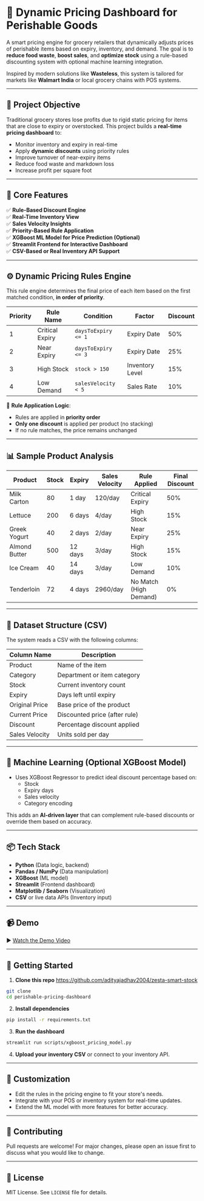 # 🛒 Dynamic Pricing Dashboard for Perishable Goods

A smart pricing engine for grocery retailers that dynamically adjusts prices of perishable items based on expiry, inventory, and demand. The goal is to **reduce food waste**, **boost sales**, and **optimize stock** using a rule-based discounting system with optional machine learning integration.

Inspired by modern solutions like **Wasteless**, this system is tailored for markets like **Walmart India** or local grocery chains with POS systems.

---

## 📌 Project Objective

Traditional grocery stores lose profits due to rigid static pricing for items that are close to expiry or overstocked. This project builds a **real-time pricing dashboard** to:

- Monitor inventory and expiry in real-time
- Apply **dynamic discounts** using priority rules
- Improve turnover of near-expiry items
- Reduce food waste and markdown loss
- Increase profit per square foot

---

## 🧠 Core Features

✅ **Rule-Based Discount Engine**  
✅ **Real-Time Inventory View**  
✅ **Sales Velocity Insights**  
✅ **Priority-Based Rule Application**  
✅ **XGBoost ML Model for Price Prediction (Optional)**  
✅ **Streamlit Frontend for Interactive Dashboard**  
✅ **CSV-Based or Real Inventory API Support**

---

## ⚙️ Dynamic Pricing Rules Engine

This rule engine determines the final price of each item based on the first matched condition, **in order of priority**.

| Priority | Rule Name        | Condition                | Factor             | Discount |
|----------|------------------|--------------------------|---------------------|----------|
| 1        | Critical Expiry   | `daysToExpiry <= 1`      | Expiry Date         | 50%      |
| 2        | Near Expiry       | `daysToExpiry <= 3`      | Expiry Date         | 25%      |
| 3        | High Stock        | `stock > 150`            | Inventory Level     | 15%      |
| 4        | Low Demand        | `salesVelocity < 5`      | Sales Rate          | 10%      |

📌 **Rule Application Logic**:

- Rules are applied in **priority order**
- **Only one discount** is applied per product (no stacking)
- If no rule matches, the price remains unchanged

---

## 📊 Sample Product Analysis

| Product         | Stock | Expiry | Sales Velocity | Rule Applied      | Final Discount |
|-----------------|--------|--------|----------------|-------------------|----------------|
| Milk Carton     | 80     | 1 day  | 120/day        | Critical Expiry    | 50%            |
| Lettuce         | 200    | 6 days | 4/day          | High Stock         | 15%            |
| Greek Yogurt    | 40     | 2 days | 2/day          | Near Expiry        | 25%            |
| Almond Butter   | 500    | 12 days| 3/day          | High Stock         | 15%            |
| Ice Cream       | 40     | 14 days| 3/day          | Low Demand         | 10%            |
| Tenderloin      | 72     | 4 days | 2960/day       | No Match (High Demand) | 0%         |

---

## 🧮 Dataset Structure (CSV)

The system reads a CSV with the following columns:

| Column Name      | Description                          |
|------------------|--------------------------------------|
| Product          | Name of the item                     |
| Category         | Department or item category          |
| Stock            | Current inventory count              |
| Expiry           | Days left until expiry               |
| Original Price   | Base price of the product            |
| Current Price    | Discounted price (after rule)        |
| Discount         | Percentage discount applied          |
| Sales Velocity   | Units sold per day                   |

---

## 🤖 Machine Learning (Optional XGBoost Model)

- Uses XGBoost Regressor to predict ideal discount percentage based on:
  - Stock
  - Expiry days
  - Sales velocity
  - Category encoding

This adds an **AI-driven layer** that can complement rule-based discounts or override them based on accuracy.

---

## 📦 Tech Stack

- **Python** (Data logic, backend)
- **Pandas / NumPy** (Data manipulation)
- **XGBoost** (ML model)
- **Streamlit** (Frontend dashboard)
- **Matplotlib / Seaborn** (Visualization)
- **CSV** or live data APIs (Inventory input)

---

## 📹 Demo

▶️ [Watch the Demo Video](https://youtube.com/shorts/kuSozW6AmcE?feature=share)

---

## 🚀 Getting Started

1. **Clone this repo** 
    https://github.com/adityajadhav2004/zesta-smart-stock

```bash
git clone 
cd perishable-pricing-dashboard
```

2. **Install dependencies**

```bash
pip install -r requirements.txt
```

3. **Run the dashboard**

```bash
streamlit run scripts/xgboost_pricing_model.py
```

4. **Upload your inventory CSV** or connect to your inventory API.

---

## 📝 Customization

- Edit the rules in the pricing engine to fit your store's needs.
- Integrate with your POS or inventory system for real-time updates.
- Extend the ML model with more features for better accuracy.

---

## 🤝 Contributing

Pull requests are welcome! For major changes, please open an issue first to discuss what you would like to change.

---

## 📄 License

MIT License. See `LICENSE` file for details.
